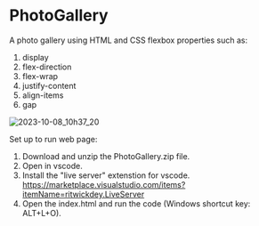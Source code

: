 # PhotoGallery
A photo gallery using HTML and CSS flexbox properties such as:
1) display
2) flex-direction
3) flex-wrap
4) justify-content
5) align-items
6) gap

![2023-10-08_10h37_20](https://github.com/kylehraja/PhotoGallery/assets/140476247/7b2b1fe1-41d4-4fce-8f2e-9545b134e779)

Set up to run web page:

1) Download and unzip the PhotoGallery.zip file.
2) Open in vscode.
3) Install the "live server" extenstion for vscode. https://marketplace.visualstudio.com/items?itemName=ritwickdey.LiveServer
4) Open the index.html and run the code (Windows shortcut key: ALT+L+O).
